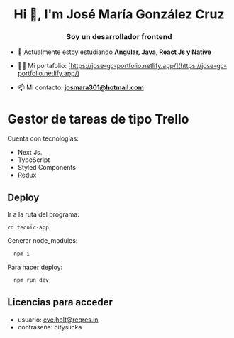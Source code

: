 <h1 align="center">Hi 👋, I'm José María González Cruz</h1>
<h3 align="center">Soy un desarrollador frontend</h3>

- 🌱 Actualmente estoy estudiando **Angular, Java, React Js y Native**

- 👨‍💻 Mi portafolio: [https://jose-gc-portfolio.netlify.app/](https://jose-gc-portfolio.netlify.app/)

- 📫 Mi contacto: **josmara301@hotmail.com**

# Gestor de tareas de tipo Trello

Cuenta con tecnologías:

* Next Js.
* TypeScript
* Styled Components
* Redux



## Deploy

Ir a la ruta del programa:

    cd tecnic-app

Generar node_modules:

```bash
  npm i
```

Para hacer deploy:

```bash
  npm run dev
```



## Licencias para acceder

* usuario: eve.holt@reqres.in
* contraseña: cityslicka


